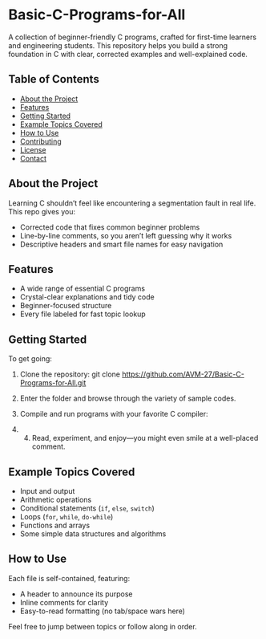 # Basic-C-Programs-for-All

A collection of beginner-friendly C programs, crafted for first-time learners and engineering students. This repository helps you build a strong foundation in C with clear, corrected examples and well-explained code.

## Table of Contents

- [About the Project](#about-the-project)
- [Features](#features)
- [Getting Started](#getting-started)
- [Example Topics Covered](#example-topics-covered)
- [How to Use](#how-to-use)
- [Contributing](#contributing)
- [License](#license)
- [Contact](#contact)

## About the Project

Learning C shouldn’t feel like encountering a segmentation fault in real life. This repo gives you:

- Corrected code that fixes common beginner problems
- Line-by-line comments, so you aren’t left guessing why it works
- Descriptive headers and smart file names for easy navigation

## Features

- A wide range of essential C programs
- Crystal-clear explanations and tidy code
- Beginner-focused structure
- Every file labeled for fast topic lookup

## Getting Started

To get going:

1. Clone the repository:
git clone https://github.com/AVM-27/Basic-C-Programs-for-All.git

2. Enter the folder and browse through the variety of sample codes.

3. Compile and run programs with your favorite C compiler:
4. 4. Read, experiment, and enjoy—you might even smile at a well-placed comment.

## Example Topics Covered

- Input and output
- Arithmetic operations
- Conditional statements (`if`, `else`, `switch`)
- Loops (`for`, `while`, `do-while`)
- Functions and arrays
- Some simple data structures and algorithms

## How to Use

Each file is self-contained, featuring:

- A header to announce its purpose
- Inline comments for clarity
- Easy-to-read formatting (no tab/space wars here)

Feel free to jump between topics or follow along in order.

